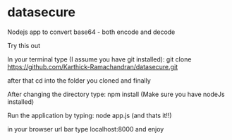# datasecure
Nodejs app to convert base64 - both encode and decode

Try this out 





In your terminal type (I assume you have git installed): git clone https://github.com/Karthick-Ramachandran/datasecure.git

after that cd into the folder you cloned and finally


After changing the directory type: npm install (Make sure you have nodeJs installed)


Run the application by typing: node app.js (and thats it!!) 

in your browser url bar type localhost:8000 and enjoy
